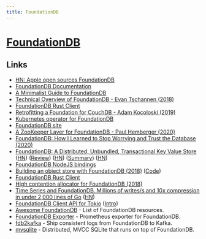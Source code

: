 ```yaml
---
title: FoundationDB
---
```


# [FoundationDB](https://github.com/apple/foundationdb)

## Links

- [HN: Apple open sources FoundationDB](https://news.ycombinator.com/item?id=16877395)
- [FoundationDB Documentation](https://apple.github.io/foundationdb/index.html#)
- [A Minimalist Guide to FoundationDB](https://tech.marksblogg.com/minimalist-guide-tutorial-foundationdb.html)
- [Technical Overview of FoundationDB - Evan Tschannen (2018)](https://www.youtube.com/watch?v=EMwhsGsxfPU)
- [FoundationDB Rust Client](https://github.com/Clikengo/foundationdb-rs)
- [Retrofitting a Foundation for CouchDB - Adam Kocoloski (2019)](https://www.youtube.com/watch?v=SjXyVZZFkBg&list=PLbzoR-pLrL6oWYrC950yAhbLk8FRRB_Bt&index=12&app=desktop)
- [Kubernetes operator for FoundationDB](https://github.com/FoundationDB/fdb-kubernetes-operator)
- [FoundationDB site](https://www.foundationdb.org/)
- [A ZooKeeper Layer for FoundationDB - Paul Hemberger (2020)](https://www.youtube.com/watch?v=3FYpf1QMPgQ)
- [FoundationDB: How I Learned to Stop Worrying and Trust the Database (2020)](https://www.youtube.com/watch?v=OJb8A6h9jQQ)
- [FoundationDB: A Distributed, Unbundled, Transactional Key Value Store](https://www.foundationdb.org/files/fdb-paper.pdf) ([HN](https://news.ycombinator.com/item?id=27424605)) ([Review](https://www.micahlerner.com/2021/06/12/foundationdb-a-distributed-unbundled-transactional-key-value-store.html)) ([HN](https://news.ycombinator.com/item?id=28740497)) ([Summary](http://muratbuffalo.blogspot.com/2022/03/foundationdb-distributed-unbundled.html)) ([HN](https://news.ycombinator.com/item?id=30640932))
- [FoundationDB NodeJS bindings](https://github.com/josephg/node-foundationdb)
- [Building an object store with FoundationDB (2018)](https://fabianlindfors.se/blog/building-an-object-store-with-foundation-db/) ([Code](https://github.com/fabianlindfors/fdb-object-store))
- [FoundationDB Rust Client](https://github.com/foundationdb-rs/foundationdb-rs)
- [High contention allocator for FoundationDB (2018)](https://activesphere.com/blog/2018/08/05/high-contention-allocator)
- [Time Series and FoundationDB. Millions of writes/s and 10x compression in under 2,000 lines of Go](https://github.com/richardartoul/tsdb-layer) ([HN](https://news.ycombinator.com/item?id=31540521))
- [FoundationDB Client API for Tokio](https://github.com/fdb-rs/fdb) ([Intro](https://fdb-rs.github.io/blog/introducing-fdb-crate/))
- [Awesome FoundationDB](https://github.com/FoundationDB/awesome-foundationdb) - List of FoundationDB resources.
- [FoundationDB Exporter](https://github.com/aikoven/foundationdb-exporter) - Prometheus exporter for FoundationDB.
- [fdb2kafka](https://github.com/losfair/fdb2kafka) - Ship consistent logs from FoundationDB to Kafka.
- [mvsqlite](https://github.com/losfair/mvsqlite) - Distributed, MVCC SQLite that runs on top of FoundationDB.
